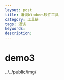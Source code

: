 ```yaml
---
layout: post
title: 漫谈Windows软件工具
category: 工具链
tags: 漫谈
keywords: 
description: 
---
```


# demo3
../../public/img/



